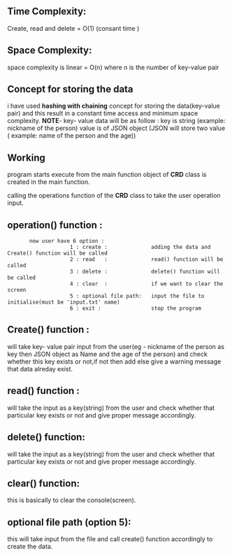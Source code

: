 ## Time Complexity:
   Create, read and delete = O(1) (consant time )
## Space Complexity:
   space complexity is linear = O(n) 
   where n is the number of key-value pair
## Concept for storing the data
   i have used **hashing with chaining** concept for storing the data(key-value pair) and this result in a constant time access and minimum space complexity.
   **NOTE**- key- value data will be as follow : key is string (example: nickname of the person)
                                                 value is of JSON object (JSON will store two value ( example: name of the person and the age))
## Working
   program starts execute from the main function 
   object of **CRD** class is created in the main function.
   
   
                                             
   calling the operations function of the **CRD** class to take the user operation input.
 ## operation() function :
           now user have 6 option :
                        1 : create :              adding the data and Create() function will be called
                        2 : read   :              read() function will be called
                        3 : delete :              delete() function will be called
                        4 : clear  :              if we want to clear the screen 
                        5 : optional file path:   input the file to initialise(must be 'input.txt' name)
                        6 : exit :                stop the program
                        
  ## Create() function :
   will take key- value pair input from the user(eg - nickname of the person as key then JSON object as Name and the age of the person) 
   and check whether this key exists or not,if not then add else give a warning message that data alreday exist.
   
  ## read() function :
   will take the input as a key(string) from the user and check whether that particular key exists or not and give proper message accordingly.
  ## delete() function:
   will take the input as a key(string) from the user and check whether that particular key exists or not and give proper message accordingly.
  ## clear() function:
   this is basically to clear the console(screen).
  ## optional file path (option 5):
   this will take input from the file and call create() function accordingly to create the data.  
